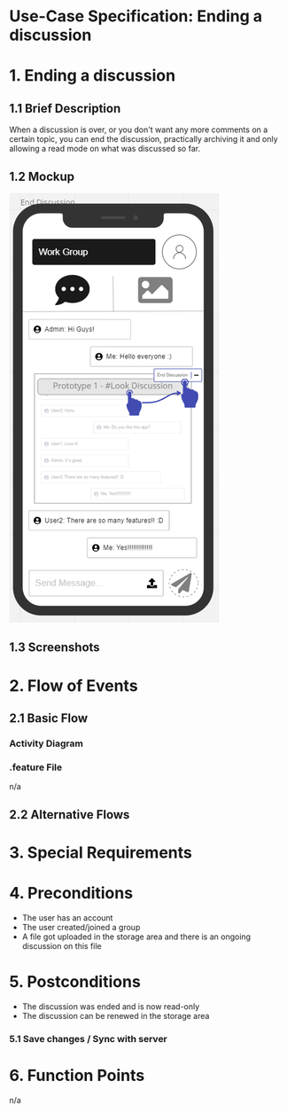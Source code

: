 # Use-Case Specification: Ending a discussion

# 1. Ending a discussion

## 1.1 Brief Description
When a discussion is over, or you don't want any more comments on a certain topic, you can end the discussion, practically archiving it and only
allowing a read mode on what was discussed so far.

## 1.2 Mockup
![OUCD](./Mock_ups/End%20Discussion.PNG)

## 1.3 Screenshots


# 2. Flow of Events

## 2.1 Basic Flow


### Activity Diagram


### .feature File
n/a

## 2.2 Alternative Flows


# 3. Special Requirements


# 4. Preconditions
- The user has an account
- The user created/joined a group
- A file got uploaded in the storage area and there is an ongoing discussion on this file

# 5. Postconditions
- The discussion was ended and is now read-only
- The discussion can be renewed in the storage area

### 5.1 Save changes / Sync with server

# 6. Function Points
n/a